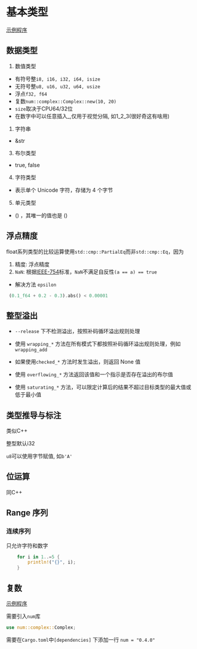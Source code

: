 # 基本类型

[示例程序](../type/num_type/src/main.rs)

## 数据类型

1. 数值类型

- 有符号整`i8, i16, i32, i64, isize`
- 无符号整`u8, u16, u32, u64, usize`
- 浮点`f32, f64`
- 复数` num::complex::Complex::new(10, 20) `
- `size`取决于CPU64/32位 
- 在数字中可以任意插入_,仅用于视觉分隔, 如1_2_3(很好奇这有啥用)

1. 字符串

- &str

3. 布尔类型

- true, false

4. 字符类型
- 表示单个 Unicode 字符，存储为 4 个字节

5. 单元类型
- () ，其唯一的值也是 ()

## 浮点精度

float系列类型的比较运算使用`std::cmp::PartialEq`而非`std::cmp::Eq`，因为
1. 精度: 浮点精度
2. `NaN`: 根据[IEEE-754](https://wikipedia.org/wiki/IEEE_754)标准，`NaN`不满足自反性`(a == a) == true`

- 解决方法
`epsilon`
```Rust
 (0.1_f64 + 0.2 - 0.3).abs() < 0.00001
```

## 整型溢出

- `--release` 下不检测溢出，按照补码循环溢出规则处理

- 使用 `wrapping_*` 方法在所有模式下都按照补码循环溢出规则处理，例如 `wrapping_add`
- 如果使用`checked_*` 方法时发生溢出，则返回 None 值
- 使用 `overflowing_*` 方法返回该值和一个指示是否存在溢出的布尔值
- 使用 `saturating_*` 方法，可以限定计算后的结果不超过目标类型的最大值或低于最小值

## 类型推导与标注

类似C++

整型默认i32

`u8`可以使用字节赋值, 如`b'A'`

## 位运算

同C++

## Range 序列

### 连续序列

只允许字符和数字

```Rust
    for i in 1..=5 {
        println!("{}", i);
    }
```

## 复数

[示例程序](../type/complex-num/src/main.rs)

需要引入`num`库

```Rust
use num::complex::Complex;
```

需要在`Cargo.toml`中`[dependencies]` 下添加一行 `num = "0.4.0"`